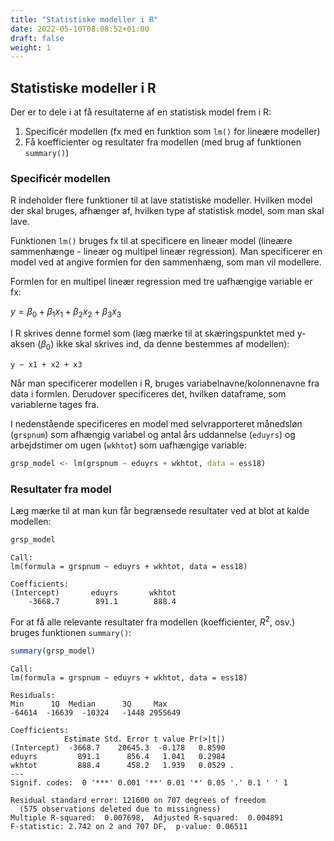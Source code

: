```yaml
---
title: "Statistiske modeller i R"
date: 2022-05-10T08:08:52+01:00
draft: false
weight: 1
---
```


## Statistiske modeller i R

Der er to dele i at få resultaterne af en statistisk model frem i R:

1. Specificér modellen (fx med en funktion som `lm()` for lineære modeller) 
2. Få koefficienter og resultater fra modellen (med brug af funktionen `summary()`) 

### Specificér modellen

R indeholder flere funktioner til at lave statistiske modeller. Hvilken model der skal bruges, afhænger af, hvilken type af statistisk model, som man skal lave.

Funktionen `lm()` bruges fx til at specificere en lineær model (lineære sammenhænge - lineær og multipel lineær regression). Man specificerer en model ved at angive formlen for den sammenhæng, som man vil modellere.

Formlen for en multipel lineær regression med tre uafhængige variable er fx:

$y = \beta_{0} + \beta_{1} x_{1} + \beta_{2}x_{2} + \beta_{3}x_{3}$

I R skrives denne formel som (læg mærke til at skæringspunktet med y-aksen ($\beta_{0}$) ikke skal skrives ind, da denne bestemmes af modellen):

`y ~ x1 + x2 + x3`

Når man specificerer modellen i R, bruges variabelnavne/kolonnenavne fra data i formlen. Derudover specificeres det, hvilken dataframe, som variablerne tages fra.

I nedenstående specificeres en model med selvrapporteret månedsløn (`grspnum`) som afhængig variabel og antal års uddannelse (`eduyrs`) og arbejdstimer om ugen (`wkhtot`) som uafhængige variable:


```R
grsp_model <- lm(grspnum ~ eduyrs + wkhtot, data = ess18)
```

### Resultater fra model

Læg mærke til at man kun får begrænsede resultater ved at blot at kalde modellen:


```R
grsp_model
```



    Call:
    lm(formula = grspnum ~ eduyrs + wkhtot, data = ess18)
    
    Coefficients:
    (Intercept)       eduyrs       wkhtot  
        -3668.7        891.1        888.4  



For at få alle relevante resultater fra modellen (koefficienter, $R^2$, osv.) bruges funktionen `summary()`:


```R
summary(grsp_model)
```

    Call:
    lm(formula = grspnum ~ eduyrs + wkhtot, data = ess18)
     
    Residuals:
    Min      1Q  Median      3Q     Max 
    -64614  -16639  -10324   -1448 2955649 
    
    Coefficients:
                Estimate Std. Error t value Pr(>|t|)  
    (Intercept)  -3668.7    20645.3  -0.178   0.8590  
    eduyrs         891.1      856.4   1.041   0.2984  
    wkhtot         888.4      458.2   1.939   0.0529 .
    ---
    Signif. codes:  0 '***' 0.001 '**' 0.01 '*' 0.05 '.' 0.1 ' ' 1
    
    Residual standard error: 121600 on 707 degrees of freedom
      (575 observations deleted due to missingness)
    Multiple R-squared:  0.007698,	Adjusted R-squared:  0.004891 
    F-statistic: 2.742 on 2 and 707 DF,  p-value: 0.06511

